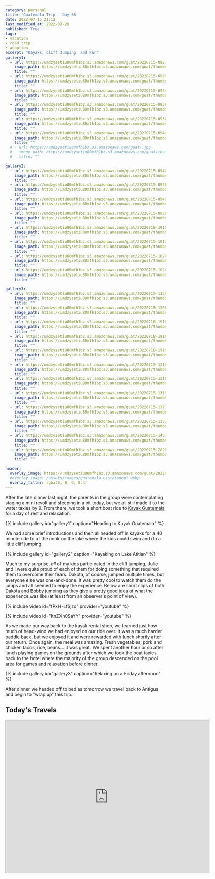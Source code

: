 ```yaml
---
category: personal
title: 'Guatemala Trip - Day 08'
date: 2022-07-15 21:12
last_modified_at: 2022-07-28
published: True
tags:
- vacation
- road trip
- adoption
excerpt: "Kayaks, Cliff Jumping, and Fun"
gallery1:
  - url: https://umdzysetiu80mfh1bz.s3.amazonaws.com/guat/20220715-092717.jpg
    image_path: https://umdzysetiu80mfh1bz.s3.amazonaws.com/guat/thumbs/20220715-092717.gif 
    title: ""
  - url: https://umdzysetiu80mfh1bz.s3.amazonaws.com/guat/20220715-093026.jpg
    image_path: https://umdzysetiu80mfh1bz.s3.amazonaws.com/guat/thumbs/20220715-093026.gif 
    title: ""
  - url: https://umdzysetiu80mfh1bz.s3.amazonaws.com/guat/20220715-093434.jpg
    image_path: https://umdzysetiu80mfh1bz.s3.amazonaws.com/guat/thumbs/20220715-093434.gif 
    title: ""
  - url: https://umdzysetiu80mfh1bz.s3.amazonaws.com/guat/20220715-093837.jpg
    image_path: https://umdzysetiu80mfh1bz.s3.amazonaws.com/guat/thumbs/20220715-093837.gif 
    title: ""
  - url: https://umdzysetiu80mfh1bz.s3.amazonaws.com/guat/20220715-093850.jpg
    image_path: https://umdzysetiu80mfh1bz.s3.amazonaws.com/guat/thumbs/20220715-093850.gif 
    title: ""
  - url: https://umdzysetiu80mfh1bz.s3.amazonaws.com/guat/20220715-094001.jpg
    image_path: https://umdzysetiu80mfh1bz.s3.amazonaws.com/guat/thumbs/20220715-094001.gif 
    title: ""
  # - url: https://umdzysetiu80mfh1bz.s3.amazonaws.com/guat/.jpg
  #   image_path: https://umdzysetiu80mfh1bz.s3.amazonaws.com/guat/thumbs/.gif 
  #   title: ""

gallery2:
  - url: https://umdzysetiu80mfh1bz.s3.amazonaws.com/guat/20220715-094238.jpg
    image_path: https://umdzysetiu80mfh1bz.s3.amazonaws.com/guat/thumbs/20220715-094238.gif 
    title: ""
  - url: https://umdzysetiu80mfh1bz.s3.amazonaws.com/guat/20220715-094857.jpg
    image_path: https://umdzysetiu80mfh1bz.s3.amazonaws.com/guat/thumbs/20220715-094857.gif 
    title: ""
  - url: https://umdzysetiu80mfh1bz.s3.amazonaws.com/guat/20220715-094937.jpg
    image_path: https://umdzysetiu80mfh1bz.s3.amazonaws.com/guat/thumbs/20220715-094937.gif 
    title: ""
  - url: https://umdzysetiu80mfh1bz.s3.amazonaws.com/guat/20220715-095856.jpg
    image_path: https://umdzysetiu80mfh1bz.s3.amazonaws.com/guat/thumbs/20220715-095856.gif 
    title: ""
  - url: https://umdzysetiu80mfh1bz.s3.amazonaws.com/guat/20220718-191521.jpg
    image_path: https://umdzysetiu80mfh1bz.s3.amazonaws.com/guat/thumbs/20220718-191521.gif 
    title: ""
  - url: https://umdzysetiu80mfh1bz.s3.amazonaws.com/guat/20220715-101231.jpg
    image_path: https://umdzysetiu80mfh1bz.s3.amazonaws.com/guat/thumbs/20220715-101231.gif 
    title: ""
  - url: https://umdzysetiu80mfh1bz.s3.amazonaws.com/guat/20220715-102411.jpg
    image_path: https://umdzysetiu80mfh1bz.s3.amazonaws.com/guat/thumbs/20220715-102411.gif 
    title: ""
  - url: https://umdzysetiu80mfh1bz.s3.amazonaws.com/guat/20220715-102414.jpg
    image_path: https://umdzysetiu80mfh1bz.s3.amazonaws.com/guat/thumbs/20220715-102414.gif 
    title: ""

gallery3:    
  - url: https://umdzysetiu80mfh1bz.s3.amazonaws.com/guat/20220715-115620.jpg
    image_path: https://umdzysetiu80mfh1bz.s3.amazonaws.com/guat/thumbs/20220715-115620.gif 
    title: ""
  - url: https://umdzysetiu80mfh1bz.s3.amazonaws.com/guat/20220715-120600.jpg
    image_path: https://umdzysetiu80mfh1bz.s3.amazonaws.com/guat/thumbs/20220715-120600.gif 
    title: ""
  - url: https://umdzysetiu80mfh1bz.s3.amazonaws.com/guat/20220718-191616.jpg
    image_path: https://umdzysetiu80mfh1bz.s3.amazonaws.com/guat/thumbs/20220718-191616.gif 
    title: ""
  - url: https://umdzysetiu80mfh1bz.s3.amazonaws.com/guat/20220718-191627.jpg
    image_path: https://umdzysetiu80mfh1bz.s3.amazonaws.com/guat/thumbs/20220718-191627.gif 
    title: ""
  - url: https://umdzysetiu80mfh1bz.s3.amazonaws.com/guat/20220718-191605.jpg
    image_path: https://umdzysetiu80mfh1bz.s3.amazonaws.com/guat/thumbs/20220718-191605.gif 
    title: ""
  - url: https://umdzysetiu80mfh1bz.s3.amazonaws.com/guat/20220715-121008.jpg
    image_path: https://umdzysetiu80mfh1bz.s3.amazonaws.com/guat/thumbs/20220715-121008.gif 
    title: ""
  - url: https://umdzysetiu80mfh1bz.s3.amazonaws.com/guat/20220715-121841.jpg
    image_path: https://umdzysetiu80mfh1bz.s3.amazonaws.com/guat/thumbs/20220715-121841.gif 
    title: ""
  - url: https://umdzysetiu80mfh1bz.s3.amazonaws.com/guat/20220715-131946.jpg
    image_path: https://umdzysetiu80mfh1bz.s3.amazonaws.com/guat/thumbs/20220715-131946.gif 
    title: ""
  - url: https://umdzysetiu80mfh1bz.s3.amazonaws.com/guat/20220715-132709.jpg
    image_path: https://umdzysetiu80mfh1bz.s3.amazonaws.com/guat/thumbs/20220715-132709.gif 
    title: ""
  - url: https://umdzysetiu80mfh1bz.s3.amazonaws.com/guat/20220715-135243.jpg
    image_path: https://umdzysetiu80mfh1bz.s3.amazonaws.com/guat/thumbs/20220715-135243.gif 
    title: ""
  - url: https://umdzysetiu80mfh1bz.s3.amazonaws.com/guat/20220715-145111.jpg
    image_path: https://umdzysetiu80mfh1bz.s3.amazonaws.com/guat/thumbs/20220715-145111.gif 
    title: ""
  - url: https://umdzysetiu80mfh1bz.s3.amazonaws.com/guat/20220715-202821.jpg
    image_path: https://umdzysetiu80mfh1bz.s3.amazonaws.com/guat/thumbs/20220715-202821.gif 
    title: ""

header:
  overlay_image: https://umdzysetiu80mfh1bz.s3.amazonaws.com/guat/20220718-191521.jpg
  #overlay_image: /assets/images/guatemala-usstatedept.webp
  overlay_filter: rgba(0, 0, 0, 0.4)
---
```


After the late dinner last night, the parents in the group were contemplating staging a mini revolt and sleeping in a bit today, but we all still made it to the water taxies by 9. From there, we took a short boat ride to [Kayak Guatemala](https://kayakguatemala.com/) for a day of rest and relaxation.

{% include gallery id="gallery1" caption="Heading to Kayak Guatemala" %}

We had some brief introductions and then all headed off in kayaks for a 40 minute ride to a little nook on the lake where the kids could swim and do a little cliff jumping.

{% include gallery id="gallery2" caption="Kayaking on Lake Atitlan" %}

Much to my surprise, *all* of my kids participated in the cliff jumping, Julie and I were quite proud of each of them for doing something that required them to overcome their fears. Dakota, of course, jumped multiple times, but everyone else was one-and-done. It was pretty cool to watch them  do the jumps and all seemed to enjoy the experience. Below are short clips of both Dakota and Bobby jumping as they give a pretty good idea of what the experience was like (at least from an observer's point of view). 

{% include video id="fPxH-LfSjzo" provider="youtube" %}

{% include video id="ItnZXn0SaYY" provider="youtube" %}

As we made our way back to the kayak rental shop, we learned just how much of head-wind we had enjoyed on our ride over. It was a much harder paddle back, but we enjoyed it and were rewarded with lunch shortly after our return. Once again, the meal was amazing. Fresh vegetables, pork and chicken tacos, rice, beans… it was great. We spent another hour or so after lunch playing games on the grounds after which we took the boat taxies back to the hotel where the majority of the group descended on the pool area for games and relaxation before dinner.  

{% include gallery id="gallery3" caption="Relaxing on a Friday afternoon" %}

After dinner we headed off to bed as tomorrow we travel back to Antigua and begin to "wrap up" this trip.

## Today's Travels

<iframe src="https://www.google.com/maps/d/u/0/embed?mid=1o3i327n64rQvfXeTaJlFu6k0az0_3qc&ehbc=2E312F" width="640" height="480"></iframe>
